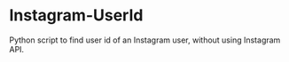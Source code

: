 # Instagram-UserId
Python script to find user id of an Instagram user, without using Instagram API.
